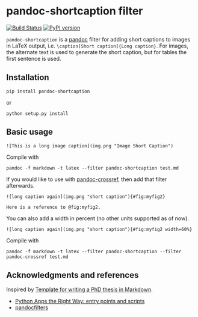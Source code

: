 # pandoc-shortcaption filter

[![Build Status](https://travis-ci.org/martisak/pandoc-shortcaption.svg?branch=master)](https://travis-ci.org/martisak/pandoc-shortcaption) [![PyPI version](https://badge.fury.io/py/pandoc-shortcaption.svg)](https://badge.fury.io/py/pandoc-shortcaption)

`pandoc-shortcaption` is a [pandoc](http://pandoc.org/) filter for adding short captions to images in LaTeX output, i.e. `\caption[Short caption]{Long caption}`. For images, the alternate text is used to generate the short caption, but for tables the first sentence is used.

## Installation

~~~
pip install pandoc-shortcaption
~~~

or

~~~
python setup.py install
~~~

## Basic usage

~~~
![This is a long image caption](img.png "Image Short Caption")
~~~

Compile with
~~~
pandoc -f markdown -t latex --filter pandoc-shortcaption test.md
~~~

If you would like to use with [pandoc-crossref](https://github.com/lierdakil/pandoc-crossref), then add that filter afterwards.

~~~
![long caption again](img.png "short caption"){#fig:myfig2}

Here is a reference to @fig:myfig2.
~~~

You can also add a width in percent (no other units supported as of now).

~~~
![long caption again](img.png "short caption"){#fig:myfig2 width=60%}
~~~


Compile with

~~~
pandoc -f markdown -t latex --filter pandoc-shortcaption --filter pandoc-crossref test.md
~~~


## Acknowledgments and references

Inspired by [Template for writing a PhD thesis in Markdown](https://github.com/tompollard/phd_thesis_markdown).

* [Python Apps the Right Way: entry points and scripts](https://chriswarrick.com/blog/2014/09/15/python-apps-the-right-way-entry_points-and-scripts/)
*  [pandocfilters](https://github.com/jgm/pandocfilters)

